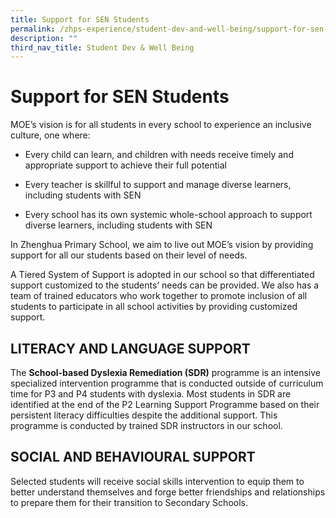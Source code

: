 ```yaml
---
title: Support for SEN Students
permalink: /zhps-experience/student-dev-and-well-being/support-for-sen-students/
description: ""
third_nav_title: Student Dev & Well Being
---
```

# Support for SEN Students

MOE’s vision is for all students in every school to experience an inclusive culture, one where:

  

*   Every child can learn, and children with needs receive timely and appropriate support to achieve their full potential

*   Every teacher is skillful to support and manage diverse learners, including students with SEN

*   Every school has its own systemic whole-school approach to support diverse learners, including students with SEN

  

In Zhenghua Primary School, we aim to live out MOE’s vision by providing support for all our students based on their level of needs.

  

A Tiered System of Support is adopted in our school so that differentiated support customized to the students’ needs can be provided. We also has a team of trained educators who work together to promote inclusion of all students to participate in all school activities by providing customized support.

  

LITERACY AND LANGUAGE SUPPORT
-----------------------------

The **School-based Dyslexia Remediation (SDR)** programme is an intensive specialized intervention programme that is conducted outside of curriculum time for P3 and P4 students with dyslexia. Most students in SDR are identified at the end of the P2 Learning Support Programme based on their persistent literacy difficulties despite the additional support. This programme is conducted by trained SDR instructors in our school.  

SOCIAL AND BEHAVIOURAL SUPPORT
------------------------------

Selected students will receive social skills intervention to equip them to better understand themselves and forge better friendships and relationships to prepare them for their transition to Secondary Schools.